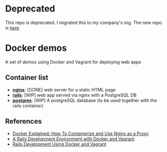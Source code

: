 # Deprecated

This repo is deprecated. I migrated this to my company's org. The new repo is
[here](https://github.com/groupbuddies/dockerfiles)

# Docker demos

A set of demos using Docker and Vagrant for deploying web apps

## Container list

* [**nginx**](docker/nginx): [DONE] web server for a static HTML page
* [**rails**](docker/rails): [WIP] web app served via nginx with a PostgreSQL DB
* [**postgres**](docker/postgres): [WIP] A postgreSQL database (to be used together with the rails container)

## References

* [Docker Explained: How To Containerize and Use Nginx as a Proxy](https://www.digitalocean.com/community/tutorials/docker-explained-how-to-containerize-and-use-nginx-as-a-proxy)
* [A Rails Development Environment with Docker and Vagrant](http://www.talkingquickly.co.uk/2014/06/rails-development-environment-with-vagrant-and-docker/)
* [Rails Development Using Docker and Vagrant](https://blog.abevoelker.com/rails-development-using-docker-and-vagrant/)
